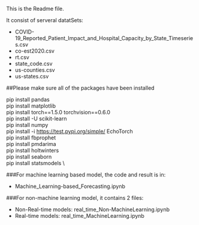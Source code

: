 This is the Readme file.

It consist of serveral datatSets:
- COVID-19_Reported_Patient_Impact_and_Hospital_Capacity_by_State_Timeseries.csv
- co-est2020.csv
- rt.csv
- state_code.csv
- us-counties.csv
- us-states.csv

##Please make sure all of the packages have been installed

pip install pandas \
pip install matplotlib \
pip install torch==1.5.0 torchvision==0.6.0 \
pip install -U scikit-learn \
pip install numpy \
pip install -i https://test.pypi.org/simple/ EchoTorch \
pip install fbprophet \
pip install pmdarima \
pip install holtwinters \
pip install seaborn \
pip install statsmodels \


###For machine learning based model, the code and result is in:
- Machine_Learning-based_Forecasting.ipynb

###For non-machine learning model, it contains 2 files:
- Non-Real-time models: real_time_Non-MachineLearning.ipynb
- Real-time models: real_time_MachineLearning.ipynb
